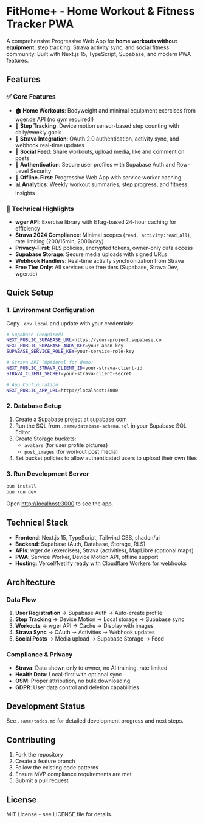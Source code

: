 # FitHome+ - Home Workout & Fitness Tracker PWA

A comprehensive Progressive Web App for **home workouts without equipment**, step tracking, Strava activity sync, and social fitness community. Built with Next.js 15, TypeScript, Supabase, and modern PWA features.

## Features

### ✅ Core Features
- **🏠 Home Workouts**: Bodyweight and minimal equipment exercises from wger.de API (no gym required!)
- **👟 Step Tracking**: Device motion sensor-based step counting with daily/weekly goals
- **🏃 Strava Integration**: OAuth 2.0 authentication, activity sync, and webhook real-time updates
- **📱 Social Feed**: Share workouts, upload media, like and comment on posts
- **🔐 Authentication**: Secure user profiles with Supabase Auth and Row-Level Security
- **💾 Offline-First**: Progressive Web App with service worker caching
- **📊 Analytics**: Weekly workout summaries, step progress, and fitness insights

### 🎯 Technical Highlights
- **wger API**: Exercise library with ETag-based 24-hour caching for efficiency
- **Strava 2024 Compliance**: Minimal scopes (`read, activity:read_all`), rate limiting (200/15min, 2000/day)
- **Privacy-First**: RLS policies, encrypted tokens, owner-only data access
- **Supabase Storage**: Secure media uploads with signed URLs
- **Webhook Handlers**: Real-time activity synchronization from Strava
- **Free Tier Only**: All services use free tiers (Supabase, Strava Dev, wger.de)

## Quick Setup

### 1. Environment Configuration
Copy `.env.local` and update with your credentials:

```bash
# Supabase (Required)
NEXT_PUBLIC_SUPABASE_URL=https://your-project.supabase.co
NEXT_PUBLIC_SUPABASE_ANON_KEY=your-anon-key
SUPABASE_SERVICE_ROLE_KEY=your-service-role-key

# Strava API (Optional for demo)
NEXT_PUBLIC_STRAVA_CLIENT_ID=your-strava-client-id
STRAVA_CLIENT_SECRET=your-strava-client-secret

# App Configuration
NEXT_PUBLIC_APP_URL=http://localhost:3000
```

### 2. Database Setup
1. Create a Supabase project at [supabase.com](https://supabase.com)
2. Run the SQL from `.same/database-schema.sql` in your Supabase SQL Editor
3. Create Storage buckets:
   - `avatars` (for user profile pictures)
   - `post_images` (for workout post media)
4. Set bucket policies to allow authenticated users to upload their own files

### 3. Run Development Server
```bash
bun install
bun run dev
```

Open [http://localhost:3000](http://localhost:3000) to see the app.

## Technical Stack

- **Frontend**: Next.js 15, TypeScript, Tailwind CSS, shadcn/ui
- **Backend**: Supabase (Auth, Database, Storage, RLS)
- **APIs**: wger.de (exercises), Strava (activities), MapLibre (optional maps)
- **PWA**: Service Worker, Device Motion API, offline support
- **Hosting**: Vercel/Netlify ready with Cloudflare Workers for webhooks

## Architecture

### Data Flow
1. **User Registration** → Supabase Auth → Auto-create profile
2. **Step Tracking** → Device Motion → Local storage → Supabase sync
3. **Workouts** → wger API → Cache → Display with images
4. **Strava Sync** → OAuth → Activities → Webhook updates
5. **Social Posts** → Media upload → Supabase Storage → Feed

### Compliance & Privacy
- **Strava**: Data shown only to owner, no AI training, rate limited
- **Health Data**: Local-first with optional sync
- **OSM**: Proper attribution, no bulk downloading
- **GDPR**: User data control and deletion capabilities

## Development Status

See `.same/todos.md` for detailed development progress and next steps.

## Contributing

1. Fork the repository
2. Create a feature branch
3. Follow the existing code patterns
4. Ensure MVP compliance requirements are met
5. Submit a pull request

## License

MIT License - see LICENSE file for details.
